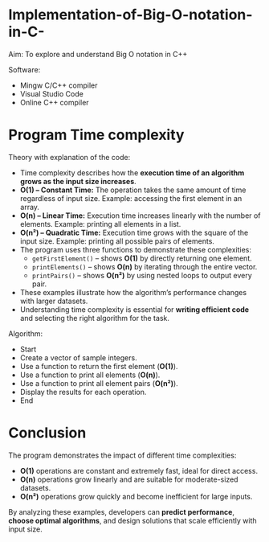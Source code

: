 # Implementation-of-Big-O-notation-in-C-

Aim: To explore and understand Big O notation in C++

Software:  
- Mingw C/C++ compiler  
- Visual Studio Code  
- Online C++ compiler

# Program Time complexity
Theory with explanation of the code:

- Time complexity describes how the **execution time of an algorithm grows as the input size increases**.  
- **O(1) – Constant Time:** The operation takes the same amount of time regardless of input size. Example: accessing the first element in an array.  
- **O(n) – Linear Time:** Execution time increases linearly with the number of elements. Example: printing all elements in a list.  
- **O(n²) – Quadratic Time:** Execution time grows with the square of the input size. Example: printing all possible pairs of elements.  
- The program uses three functions to demonstrate these complexities:  
  - `getFirstElement()` – shows **O(1)** by directly returning one element.  
  - `printElements()` – shows **O(n)** by iterating through the entire vector.  
  - `printPairs()` – shows **O(n²)** by using nested loops to output every pair.  
- These examples illustrate how the algorithm’s performance changes with larger datasets.  
- Understanding time complexity is essential for **writing efficient code** and selecting the right algorithm for the task.  

Algorithm:  
- Start  
- Create a vector of sample integers.  
- Use a function to return the first element (**O(1)**).  
- Use a function to print all elements (**O(n)**).  
- Use a function to print all element pairs (**O(n²)**).  
- Display the results for each operation.  
- End  

# Conclusion
The program demonstrates the impact of different time complexities:  

- **O(1)** operations are constant and extremely fast, ideal for direct access.  
- **O(n)** operations grow linearly and are suitable for moderate-sized datasets.  
- **O(n²)** operations grow quickly and become inefficient for large inputs.  

By analyzing these examples, developers can **predict performance**, **choose optimal algorithms**, and design solutions that scale efficiently with input size.
